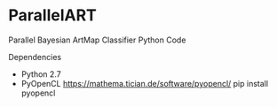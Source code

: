 # ParallelART
Parallel Bayesian ArtMap Classifier Python Code

Dependencies
  * Python 2.7
  * PyOpenCL https://mathema.tician.de/software/pyopencl/
    pip install pyopencl 
